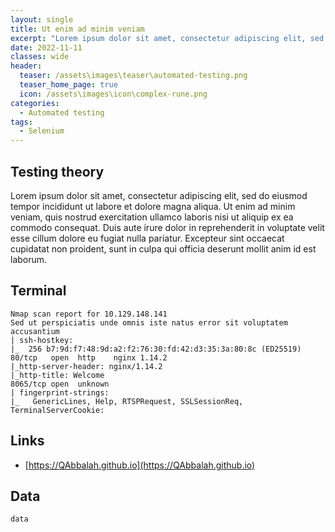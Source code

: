 ```yaml
---
layout: single
title: Ut enim ad minim veniam
excerpt: "Lorem ipsum dolor sit amet, consectetur adipiscing elit, sed do eiusmod tempor incididunt ut labore et dolore magna aliqua. Ut enim ad minim veniam, quis nostrud exercitation ullamco laboris nisi ut aliquip ex ea commodo consequat."
date: 2022-11-11
classes: wide
header:
  teaser: /assets\images\teaser\automated-testing.png
  teaser_home_page: true
  icon: /assets\images\icon\complex-rune.png
categories:
  - Automated testing
tags:  
  - Selenium
---
```


## Testing theory

Lorem ipsum dolor sit amet, consectetur adipiscing elit, sed do eiusmod tempor incididunt ut labore et dolore magna aliqua. Ut enim ad minim veniam, quis nostrud exercitation ullamco laboris nisi ut aliquip ex ea commodo consequat. Duis aute irure dolor in reprehenderit in voluptate velit esse cillum dolore eu fugiat nulla pariatur. Excepteur sint occaecat cupidatat non proident, sunt in culpa qui officia deserunt mollit anim id est laborum.

## Terminal

```
Nmap scan report for 10.129.148.141
Sed ut perspiciatis unde omnis iste natus error sit voluptatem accusantium
| ssh-hostkey: 
|_  256 b7:9d:f7:48:9d:a2:f2:76:30:fd:42:d3:35:3a:80:8c (ED25519)
80/tcp   open  http    nginx 1.14.2
|_http-server-header: nginx/1.14.2
|_http-title: Welcome
8065/tcp open  unknown
| fingerprint-strings: 
|_   GenericLines, Help, RTSPRequest, SSLSessionReq, TerminalServerCookie: 
```

## Links

- [https://QAbbalah.github.io](https://QAbbalah.github.io)

## Data

`data`
